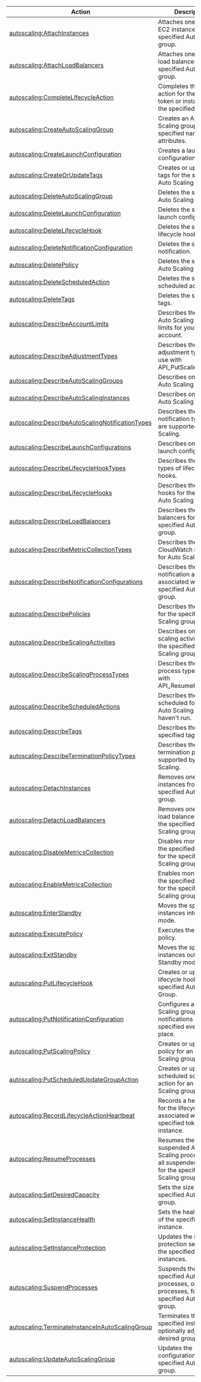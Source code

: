 | Action | Description | Resource | Condition |
| --- | --- | --- | --- |
| [autoscaling:AttachInstances](http://docs.aws.amazon.com/AutoScaling/latest/APIReference/API_AttachInstances.html) | Attaches one or more EC2 instances to the specified Auto Scaling group. | * | - |
| [autoscaling:AttachLoadBalancers](http://docs.aws.amazon.com/AutoScaling/latest/APIReference/API_AttachLoadBalancers.html) | Attaches one or more load balancers to the specified Auto Scaling group. | * | - |
| [autoscaling:CompleteLifecycleAction](http://docs.aws.amazon.com/AutoScaling/latest/APIReference/API_CompleteLifecycleAction.html) | Completes the lifecycle action for the specified token or instance with the specified result. | * | - |
| [autoscaling:CreateAutoScalingGroup](http://docs.aws.amazon.com/AutoScaling/latest/APIReference/API_CreateAutoScalingGroup.html) | Creates an Auto Scaling group with the specified name and attributes. | * | - |
| [autoscaling:CreateLaunchConfiguration](http://docs.aws.amazon.com/AutoScaling/latest/APIReference/API_CreateLaunchConfiguration.html) | Creates a launch configuration. | * | - |
| [autoscaling:CreateOrUpdateTags](http://docs.aws.amazon.com/AutoScaling/latest/APIReference/API_CreateOrUpdateTags.html) | Creates or updates tags for the specified Auto Scaling group. | * | - |
| [autoscaling:DeleteAutoScalingGroup](http://docs.aws.amazon.com/AutoScaling/latest/APIReference/API_DeleteAutoScalingGroup.html) | Deletes the specified Auto Scaling group. | * | - |
| [autoscaling:DeleteLaunchConfiguration](http://docs.aws.amazon.com/AutoScaling/latest/APIReference/API_DeleteLaunchConfiguration.html) | Deletes the specified launch configuration. | * | - |
| [autoscaling:DeleteLifecycleHook](http://docs.aws.amazon.com/AutoScaling/latest/APIReference/API_DeleteLifecycleHook.html) | Deletes the specified lifecycle hook. | * | - |
| [autoscaling:DeleteNotificationConfiguration](http://docs.aws.amazon.com/AutoScaling/latest/APIReference/API_DeleteNotificationConfiguration.html) | Deletes the specified notification. | * | - |
| [autoscaling:DeletePolicy](http://docs.aws.amazon.com/AutoScaling/latest/APIReference/API_DeletePolicy.html) | Deletes the specified Auto Scaling policy. | * | - |
| [autoscaling:DeleteScheduledAction](http://docs.aws.amazon.com/AutoScaling/latest/APIReference/API_DeleteScheduledAction.html) | Deletes the specified scheduled action. | * | - |
| [autoscaling:DeleteTags](http://docs.aws.amazon.com/AutoScaling/latest/APIReference/API_DeleteTags.html) | Deletes the specified tags. | * | - |
| [autoscaling:DescribeAccountLimits](http://docs.aws.amazon.com/AutoScaling/latest/APIReference/API_DescribeAccountLimits.html) | Describes the current Auto Scaling resource limits for your AWS account. | * | - |
| [autoscaling:DescribeAdjustmentTypes](http://docs.aws.amazon.com/AutoScaling/latest/APIReference/API_DescribeAdjustmentTypes.html) | Describes the policy adjustment types for use with API_PutScalingPolicy. | * | - |
| [autoscaling:DescribeAutoScalingGroups](http://docs.aws.amazon.com/AutoScaling/latest/APIReference/API_DescribeAutoScalingGroups.html) | Describes one or more Auto Scaling groups. | * | - |
| [autoscaling:DescribeAutoScalingInstances](http://docs.aws.amazon.com/AutoScaling/latest/APIReference/API_DescribeAutoScalingInstances.html) | Describes one or more Auto Scaling instances. | * | - |
| [autoscaling:DescribeAutoScalingNotificationTypes](http://docs.aws.amazon.com/AutoScaling/latest/APIReference/API_DescribeAutoScalingNotificationTypes.html) | Describes the notification types that are supported by Auto Scaling. | * | - |
| [autoscaling:DescribeLaunchConfigurations](http://docs.aws.amazon.com/AutoScaling/latest/APIReference/API_DescribeLaunchConfigurations.html) | Describes one or more launch configurations. | * | - |
| [autoscaling:DescribeLifecycleHookTypes](http://docs.aws.amazon.com/AutoScaling/latest/APIReference/API_DescribeLifecycleHookTypes.html) | Describes the available types of lifecycle hooks. | * | - |
| [autoscaling:DescribeLifecycleHooks](http://docs.aws.amazon.com/AutoScaling/latest/APIReference/API_DescribeLifecycleHooks.html) | Describes the lifecycle hooks for the specified Auto Scaling group. | * | - |
| [autoscaling:DescribeLoadBalancers](http://docs.aws.amazon.com/AutoScaling/latest/APIReference/API_DescribeLoadBalancers.html) | Describes the load balancers for the specified Auto Scaling group. | * | - |
| [autoscaling:DescribeMetricCollectionTypes](http://docs.aws.amazon.com/AutoScaling/latest/APIReference/API_DescribeMetricCollectionTypes.html) | Describes the available CloudWatch metrics for Auto Scaling. | * | - |
| [autoscaling:DescribeNotificationConfigurations](http://docs.aws.amazon.com/AutoScaling/latest/APIReference/API_DescribeNotificationConfigurations.html) | Describes the notification actions associated with the specified Auto Scaling group. | * | - |
| [autoscaling:DescribePolicies](http://docs.aws.amazon.com/AutoScaling/latest/APIReference/API_DescribePolicies.html) | Describes the policies for the specified Auto Scaling group. | * | - |
| [autoscaling:DescribeScalingActivities](http://docs.aws.amazon.com/AutoScaling/latest/APIReference/API_DescribeScalingActivities.html) | Describes one or more scaling activities for the specified Auto Scaling group. | * | - |
| [autoscaling:DescribeScalingProcessTypes](http://docs.aws.amazon.com/AutoScaling/latest/APIReference/API_DescribeScalingProcessTypes.html) | Describes the scaling process types for use with API_ResumeProcesses. | * | - |
| [autoscaling:DescribeScheduledActions](http://docs.aws.amazon.com/AutoScaling/latest/APIReference/API_DescribeScheduledActions.html) | Describes the actions scheduled for your Auto Scaling group that haven't run. | * | - |
| [autoscaling:DescribeTags](http://docs.aws.amazon.com/AutoScaling/latest/APIReference/API_DescribeTags.html) | Describes the specified tags. | * | - |
| [autoscaling:DescribeTerminationPolicyTypes](http://docs.aws.amazon.com/AutoScaling/latest/APIReference/API_DescribeTerminationPolicyTypes.html) | Describes the termination policies supported by Auto Scaling. | * | - |
| [autoscaling:DetachInstances](http://docs.aws.amazon.com/AutoScaling/latest/APIReference/API_DetachInstances.html) | Removes one or more instances from the specified Auto Scaling group. | * | - |
| [autoscaling:DetachLoadBalancers](http://docs.aws.amazon.com/AutoScaling/latest/APIReference/API_DetachLoadBalancers.html) | Removes one or more load balancers from the specified Auto Scaling group. | * | - |
| [autoscaling:DisableMetricsCollection](http://docs.aws.amazon.com/AutoScaling/latest/APIReference/API_DisableMetricsCollection.html) | Disables monitoring of the specified metrics for the specified Auto Scaling group. | * | - |
| [autoscaling:EnableMetricsCollection](http://docs.aws.amazon.com/AutoScaling/latest/APIReference/API_EnableMetricsCollection.html) | Enables monitoring of the specified metrics for the specified Auto Scaling group. | * | - |
| [autoscaling:EnterStandby](http://docs.aws.amazon.com/AutoScaling/latest/APIReference/API_EnterStandby.html) | Moves the specified instances into Standby mode. | * | - |
| [autoscaling:ExecutePolicy](http://docs.aws.amazon.com/AutoScaling/latest/APIReference/API_ExecutePolicy.html) | Executes the specified policy. | * | - |
| [autoscaling:ExitStandby](http://docs.aws.amazon.com/AutoScaling/latest/APIReference/API_ExitStandby.html) | Moves the specified instances out of Standby mode. | * | - |
| [autoscaling:PutLifecycleHook](http://docs.aws.amazon.com/AutoScaling/latest/APIReference/API_PutLifecycleHook.html) | Creates or updates a lifecycle hook for the specified Auto Scaling Group. | * | - |
| [autoscaling:PutNotificationConfiguration](http://docs.aws.amazon.com/AutoScaling/latest/APIReference/API_PutNotificationConfiguration.html) | Configures an Auto Scaling group to send notifications when specified events take place. | * | - |
| [autoscaling:PutScalingPolicy](http://docs.aws.amazon.com/AutoScaling/latest/APIReference/API_PutScalingPolicy.html) | Creates or updates a policy for an Auto Scaling group. | * | - |
| [autoscaling:PutScheduledUpdateGroupAction](http://docs.aws.amazon.com/AutoScaling/latest/APIReference/API_PutScheduledUpdateGroupAction.html) | Creates or updates a scheduled scaling action for an Auto Scaling group. | * | - |
| [autoscaling:RecordLifecycleActionHeartbeat](http://docs.aws.amazon.com/AutoScaling/latest/APIReference/API_RecordLifecycleActionHeartbeat.html) | Records a heartbeat for the lifecycle action associated with the specified token or instance. | * | - |
| [autoscaling:ResumeProcesses](http://docs.aws.amazon.com/AutoScaling/latest/APIReference/API_ResumeProcesses.html) | Resumes the specified suspended Auto Scaling processes, or all suspended process, for the specified Auto Scaling group. | * | - |
| [autoscaling:SetDesiredCapacity](http://docs.aws.amazon.com/AutoScaling/latest/APIReference/API_SetDesiredCapacity.html) | Sets the size of the specified Auto Scaling group. | * | - |
| [autoscaling:SetInstanceHealth](http://docs.aws.amazon.com/AutoScaling/latest/APIReference/API_SetInstanceHealth.html) | Sets the health status of the specified instance. | * | - |
| [autoscaling:SetInstanceProtection](http://docs.aws.amazon.com/AutoScaling/latest/APIReference/API_SetInstanceProtection.html) | Updates the instance protection settings of the specified instances. | * | - |
| [autoscaling:SuspendProcesses](http://docs.aws.amazon.com/AutoScaling/latest/APIReference/API_SuspendProcesses.html) | Suspends the specified Auto Scaling processes, or all processes, for the specified Auto Scaling group. | * | - |
| [autoscaling:TerminateInstanceInAutoScalingGroup](http://docs.aws.amazon.com/AutoScaling/latest/APIReference/API_TerminateInstanceInAutoScalingGroup.html) | Terminates the specified instance and optionally adjusts the desired group size. | * | - |
| [autoscaling:UpdateAutoScalingGroup](http://docs.aws.amazon.com/AutoScaling/latest/APIReference/API_UpdateAutoScalingGroup.html) | Updates the configuration for the specified Auto Scaling group. | * | - |

